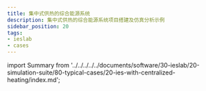 ```yaml
---
title: 集中式供热的综合能源系统
description: 集中式供热的综合能源系统项目搭建及仿真分析示例
sidebar_position: 20
tags:
- ieslab
- cases
---
```


import Summary from '../../../../../documents/software/30-ieslab/20-simulation-suite/80-typical-cases/20-ies-with-centralized-heating/index.md';

<Summary />